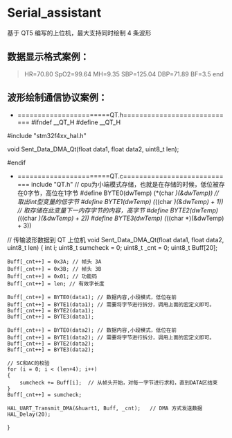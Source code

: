 # Serial_assistant
基于 QT5 编写的上位机，最大支持同时绘制 4 条波形

## 数据显示格式案例：
> HR=70.80 
> SpO2=99.64 
> MH=9.35
> SBP=125.04 
> DBP=71.89
> BF=3.5 
> end

## 波形绘制通信协议案例：
- =======================QT.h============================
#ifndef __QT_H
#define __QT_H

#include "stm32f4xx_hal.h"

void Sent_Data_DMA_Qt(float data1, float data2, uint8_t len);

#endif

- =======================QT.c============================
include "QT.h"
// cpu为小端模式存储，也就是在存储的时候，低位被存在0字节，高位在1字节
#define BYTE0(dwTemp) (*(char *)(&dwTemp))		 // 取出int型变量的低字节
#define BYTE1(dwTemp) (*((char *)(&dwTemp) + 1)) //	取存储在此变量下一内存字节的内容，高字节
#define BYTE2(dwTemp) (*((char *)(&dwTemp) + 2))
#define BYTE3(dwTemp) (*((char *)(&dwTemp) + 3))

// 传输波形数据到 QT 上位机
void Sent_Data_DMA_Qt(float data1, float data2, uint8_t len)
{
	int i;
	uint8_t sumcheck = 0;
	uint8_t _cnt = 0;
	uint8_t Buff[20];

	Buff[_cnt++] = 0x3A; // 帧头 3A
	Buff[_cnt++] = 0x3B; // 帧头 3B
	Buff[_cnt++] = 0x01; // 功能码
	Buff[_cnt++] = len; // 有效字长度

	Buff[_cnt++] = BYTE0(data1); // 数据内容,小段模式，低位在前
	Buff[_cnt++] = BYTE1(data1); // 需要将字节进行拆分，调用上面的宏定义即可。
	Buff[_cnt++] = BYTE2(data1);
	Buff[_cnt++] = BYTE3(data1);

	Buff[_cnt++] = BYTE0(data2); // 数据内容,小段模式，低位在前
	Buff[_cnt++] = BYTE1(data2); // 需要将字节进行拆分，调用上面的宏定义即可。
	Buff[_cnt++] = BYTE2(data2);
	Buff[_cnt++] = BYTE3(data2);

	// SC和AC的校验
	for (i = 0; i < (len+4); i++)
	{
		sumcheck += Buff[i];  // 从帧头开始，对每一字节进行求和，直到DATA区结束
	}
	Buff[_cnt++] = sumcheck;

    HAL_UART_Transmit_DMA(&huart1, Buff, _cnt);   // DMA 方式发送数据
    HAL_Delay(20);
}
